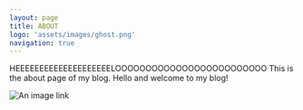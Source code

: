 ```yaml
---
layout: page
title: ABOUT
logo: 'assets/images/ghost.png'
navigation: true
---
```

HEEEEEEEEEEEEEEEEEEEELOOOOOOOOOOOOOOOOOOOOOOOOO
This is the about page of my blog.
Hello and welcome to my blog!

![An image link](/assets/images/screen1.png)
